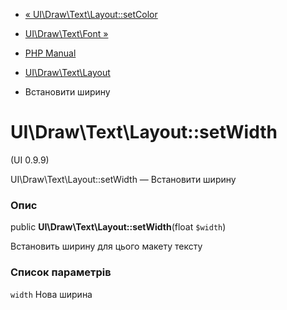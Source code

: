- [« UI\Draw\Text\Layout::setColor](ui-draw-text-layout.setcolor.md)
- [UI\Draw\Text\Font »](class.ui-draw-text-font.md)

- [PHP Manual](index.md)
- [UI\Draw\Text\Layout](class.ui-draw-text-layout.md)
- Встановити ширину

# UI\Draw\Text\Layout::setWidth

(UI 0.9.9)

UI\Draw\Text\Layout::setWidth — Встановити ширину

### Опис

public **UI\Draw\Text\Layout::setWidth**(float `$width`)

Встановить ширину для цього макету тексту

### Список параметрів

`width`
Нова ширина
